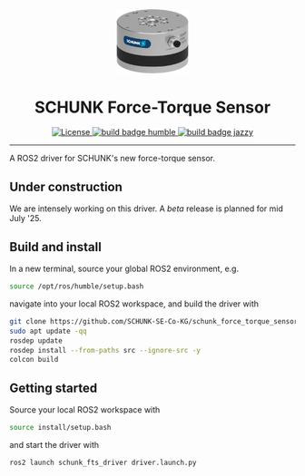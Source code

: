 <div align="center">
  <img src="resources/images/schunk_fts.png" alt="SCHUNK Force-Torque Sensor" style="width: 25%;"/>
  <h1 align="center">SCHUNK Force-Torque Sensor</h1>
</div>

<p align="center">
  <a href="https://opensource.org/licenses/gpl-license">
    <img src="https://img.shields.io/badge/License-GPLv3-orange.svg" alt="License">
  </a>
  <a href="https://github.com/SCHUNK-SE-Co-KG/schunk_force_torque_sensor/actions">
    <img src="https://github.com/SCHUNK-SE-Co-KG/schunk_force_torque_sensor/actions/workflows/industrial_ci_humble_action.yml/badge.svg" alt="build badge humble">
  </a>
  <a href="https://github.com/SCHUNK-SE-Co-KG/schunk_force_torque_sensor/actions">
    <img src="https://github.com/SCHUNK-SE-Co-KG/schunk_force_torque_sensor/actions/workflows/industrial_ci_jazzy_action.yml/badge.svg" alt="build badge jazzy">
  </a>
</p>

---

A ROS2 driver for SCHUNK's new force-torque sensor.

## Under construction
We are intensely working on this driver.
A _beta_ release is planned for mid July '25.

## Build and install
In a new terminal, source your global ROS2 environment, e.g.
```bash
source /opt/ros/humble/setup.bash
```
navigate into your local ROS2 workspace, and build the driver with
```bash
git clone https://github.com/SCHUNK-SE-Co-KG/schunk_force_torque_sensor.git src/schunk_fts
sudo apt update -qq
rosdep update
rosdep install --from-paths src --ignore-src -y
colcon build
```

## Getting started
Source your local ROS2 workspace with
```bash
source install/setup.bash
```
and start the driver with
```bash
ros2 launch schunk_fts_driver driver.launch.py
```
